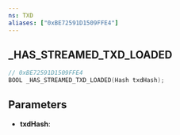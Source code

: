 ```yaml
---
ns: TXD
aliases: ["0xBE72591D1509FFE4"]
---
```

## _HAS_STREAMED_TXD_LOADED

```c
// 0xBE72591D1509FFE4
BOOL _HAS_STREAMED_TXD_LOADED(Hash txdHash);
```

## Parameters
* **txdHash**:
